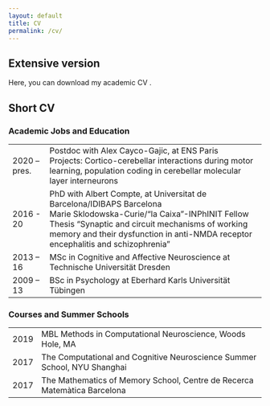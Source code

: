 ```yaml
---
layout: default
title: CV
permalink: /cv/
---
```


<link href="https://stackpath.bootstrapcdn.com/font-awesome/4.7.0/css/font-awesome.min.css" rel="stylesheet">

## Extensive version

Here, you can download my academic CV [<i class="fa fa-file-text"></i>](https://heikestein.github.io/documents/CV.pdf).

## Short CV

### Academic Jobs and Education


<div class="cvtable">
 
|  |  |
| ---- | --- |
| 2020 – pres. | Postdoc with Alex Cayco-Gajic, at ENS Paris<br/> Projects: Cortico-cerebellar interactions during motor learning, population coding in cerebellar molecular layer interneurons |
| 2016 - 20 | PhD with Albert Compte, at Universitat de Barcelona/IDIBAPS Barcelona<br/> Marie Sklodowska-Curie/“la Caixa”-INPhINIT Fellow<br/> Thesis “Synaptic and circuit mechanisms of working memory and their dysfunction in anti-NMDA receptor encephalitis and schizophrenia” |
| 2013 – 16 | MSc in Cognitive and Affective Neuroscience at Technische Universität Dresden |
| 2009 – 13 | BSc in Psychology at Eberhard Karls Universität Tübingen |

</div>

### Courses and Summer Schools

<div class="cvtable">

|  |  |
| ---- | --- |
| 2019 | MBL Methods in Computational Neuroscience, Woods Hole, MA |
| 2017 | The Computational and Cognitive Neuroscience Summer School, NYU Shanghai |
| 2017 | The Mathematics of Memory School, Centre de Recerca Matemàtica Barcelona |

</div>
